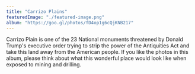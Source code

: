 ```yaml
---
title: "Carrizo Plains"
featuredImage: "./featured-image.png"
album: "https://goo.gl/photos/fD4op1g6cQjKNB217"
---
```

Carrizo Plain is one of the 23 National monuments threatened by Donald Trump's executive order trying to strip the power
of the Antiquities Act and take this land away from the American people. If you like the photos in this album, please
think about what this wonderful place would look like when exposed to mining and drilling.
